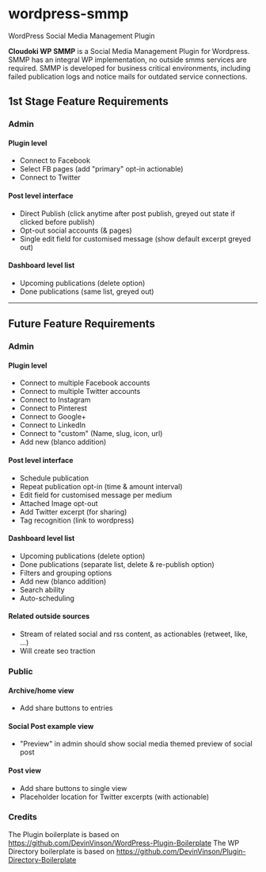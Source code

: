 # wordpress-smmp
WordPress Social Media Management Plugin

**Cloudoki WP SMMP** is a Social Media Management Plugin for Wordpress.
SMMP has an integral WP implementation, no outside smms services are required. 
SMMP is developed for business critical environments, including failed publication logs and notice mails for outdated service connections.


## 1st Stage Feature Requirements
### Admin
#### Plugin level
-	Connect to Facebook
-	Select FB pages (add "primary" opt-in actionable)
-	Connect to Twitter

#### Post level interface
-	Direct Publish (click anytime after post publish, greyed out state if clicked before publish)
-	Opt-out social accounts (& pages)
-	Single edit field for customised message (show default excerpt greyed out)

#### Dashboard level list
-	Upcoming publications (delete option)
-	Done publications (same list, greyed out)

---

## Future Feature Requirements
### Admin
#### Plugin level
-	Connect to multiple Facebook accounts
-	Connect to multiple Twitter accounts
-	Connect to Instagram
-	Connect to Pinterest
-	Connect to Google+
-	Connect to LinkedIn
-	Connect to "custom" (Name, slug, icon, url)
-	Add new (blanco addition)

#### Post level interface
-	Schedule publication
-	Repeat publication opt-in (time & amount interval)
-	Edit field for customised message per medium
-	Attached Image opt-out
-	Add Twitter excerpt (for sharing)
-	Tag recognition (link to wordpress)

#### Dashboard level list
-	Upcoming publications (delete option)
-	Done publications (separate list, delete & re-publish option)
-	Filters and grouping options
-	Add new (blanco addition)
-	Search ability
-	Auto-scheduling

#### Related outside sources
-	Stream of related social and rss content, as actionables (retweet, like, ...)
-	Will create seo traction

### Public
#### Archive/home view
-	Add share buttons to entries

#### Social Post example view
-	"Preview" in admin should show social media themed preview of social post

#### Post view
-	Add share buttons to single view
-	Placeholder location for Twitter excerpts (with actionable)

### Credits
The Plugin boilerplate is based on https://github.com/DevinVinson/WordPress-Plugin-Boilerplate
The WP Directory boilerplate is based on https://github.com/DevinVinson/Plugin-Directory-Boilerplate